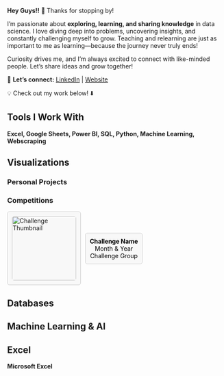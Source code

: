 **Hey Guys!!** 👋 Thanks for stopping by!  

I’m passionate about **exploring, learning, and sharing knowledge** in data science. I love diving deep into problems, uncovering insights, and constantly challenging myself to grow. Teaching and relearning are just as important to me as learning—because the journey never truly ends!  

Curiosity drives me, and I’m always excited to connect with like-minded people. Let’s share ideas and grow together!  

📌 **Let’s connect:**  [LinkedIn](https://www.linkedin.com/in/abhilashjoseofficial/) |  [Website](http://abhilashjose.com/)  

💡 Check out my work below! ⬇️  

## **Tools I Work With**  

**Excel, Google Sheets, Power BI, SQL, Python, Machine Learning, Webscraping**  

## **Visualizations**  

### **Personal Projects**  

### **Competitions**  

<div style="display: flex; gap: 10px; align-items: center;">  
    <div style="border:1px solid #ccc; padding:10px; border-radius:5px; background:#f8f8f8;">  
        <a href="https://app.powerbi.com/view?r=eyJrIjoiMTQyYTNhYWUtNjQ2Yi00ZjhiLTg0YmItMWU2MDc1MDQ5MWFkIiwidCI6IjQ2NTRiNmYxLTBlNDctNDU3OS1hOGExLTAyZmU5ZDk0M2M3YiIsImMiOjl9" target="_blank">  
            <img src="[Your Thumbnail Link]" alt="Challenge Thumbnail" style="width:150px; height:auto; border-radius:5px;">  
        </a>  
    </div>  
    <div style="border:1px solid #ccc; padding:10px; border-radius:5px; background:#f8f8f8; text-align:center;">  
        <a href="https://app.powerbi.com/view?r=eyJrIjoiMTQyYTNhYWUtNjQ2Yi00ZjhiLTg0YmItMWU2MDc1MDQ5MWFkIiwidCI6IjQ2NTRiNmYxLTBlNDctNDU3OS1hOGExLTAyZmU5ZDk0M2M3YiIsImMiOjl9" style="text-decoration:none; color:black;">  
            <strong>Challenge Name</strong><br>  
            Month & Year<br>  
            Challenge Group  
        </a>  
    </div>  
</div>  

## **Databases**  

## **Machine Learning & AI**  

## **Excel**  

**Microsoft Excel**  
